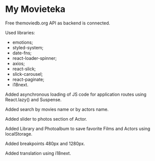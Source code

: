 # My Movieteka

Free themoviedb.org API as backend is connected.

Used libraries:

- emotions;
- styled-system;
- date-fns;
- react-loader-spinner;
- axios;
- react-slick;
- slick-carousel;
- react-paginate;
- i18next.

Added asynchronous loading of JS code for application routes using React.lazy()
and Suspense.

Added search by movies name or by actors name.

Added slider to photos section of Actor.

Added Library and Photoalbum to save favorite Films and Actors using
localStorage.

Added breakpoints 480px and 1280px.

Added translation using i18next.
